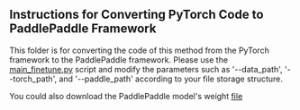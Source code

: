 ## Instructions for Converting PyTorch Code to PaddlePaddle Framework
This folder is for converting the code of this method from the PyTorch framework to the PaddlePaddle framework. Please use the [main_finetune.py](https://github.com/XiaoleiQinn/Remote-Sensing-RVSA/blob/XiaoleiQinn-patch-1/MAEPretrain_SceneClassification/Paddle/main_finetune.py)
script and modify the parameters such as '--data_path', '--torch_path', and '--paddle_path' according to your file storage structure.

You could also download the PaddlePaddle model's weight [file](https://pan.baidu.com/s/1_5pca3rwr9QefJG9pO9UuQ?pwd=86wb)
